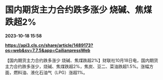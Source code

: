 # 国内期货主力合约跌多涨少 烧碱、焦煤跌超2%

**2023-10-18 15:58**

**https://api3.cls.cn/share/article/1489173?os=web&sv=7.7.5&app=CailianpressWeb**

【国内期货主力合约跌多涨少 烧碱、焦煤跌超2%】财联社10月18日电，国内期货主力合约跌多涨少，烧碱、焦煤跌超2%，焦炭、豆二、菜油跌超1.5%。涨幅方面，燃料油、液化石油气（LPG）涨超1%。